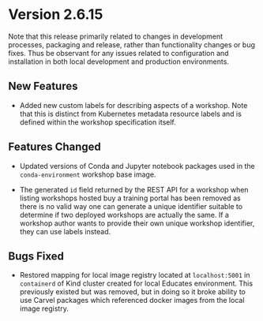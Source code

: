 Version 2.6.15
==============

Note that this release primarily related to changes in development processes,
packaging and release, rather than functionality changes or bug fixes. Thus be
observant for any issues related to configuration and installation in both
local development and production environments.

New Features
------------

* Added new custom labels for describing aspects of a workshop. Note that this
  is distinct from Kubernetes metadata resource labels and is defined within
  the workshop specification itself.

Features Changed
----------------

* Updated versions of Conda and Jupyter notebook packages used in the
  `conda-environment` workshop base image.

* The generated `id` field returned by the REST API for a workshop when listing
  workshops hosted buy a training portal has been removed as there is no valid
  way one can generate a unique identifier suitable to determine if two deployed
  workshops are actually the same. If a workshop author wants to provide their
  own unique workshop identifier, they can use labels instead.

Bugs Fixed
----------

* Restored mapping for local image registry located at `localhost:5001` in
  `containerd` of Kind cluster created for local Educates environment. This
  previously existed but was removed, but in doing so it broke ability to use
  Carvel packages which referenced docker images from the local image registry.
